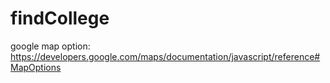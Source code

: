 # findCollege

google map option:
https://developers.google.com/maps/documentation/javascript/reference#MapOptions
